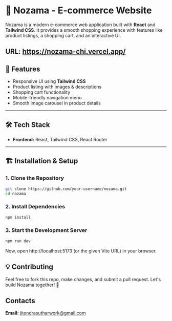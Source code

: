 # 🛒 Nozama - E-commerce Website  

Nozama is a modern e-commerce web application built with **React** and **Tailwind CSS**. It provides a smooth shopping experience with features like product listings, a shopping cart, and an interactive UI.  


**URL:** https://nozama-chi.vercel.app/
---

## 🚀 Features  

- Responsive UI using **Tailwind CSS**  
- Product listing with images & descriptions  
- Shopping cart functionality  
- Mobile-friendly navigation menu  
- Smooth image carousel in product details  

---

## 🛠️ Tech Stack  

- **Frontend:** React, Tailwind CSS, React Router  


---

## 🏗️ Installation & Setup  

### 1️. Clone the Repository  

```bash
git clone https://github.com/your-username/nozama.git
cd nozama
```
### 2. Install Dependencies
```bash
npm install
```

### 3. Start the Development Server
```bash
npm run dev
```

Now, open http://localhost:5173 (or the given Vite URL) in your browser.

## 💡 Contributing

Feel free to fork this repo, make changes, and submit a pull request. Let's build Nozama together! 🚀

## Contacts
**Email:** jitendrasutharwork@gmail.com 